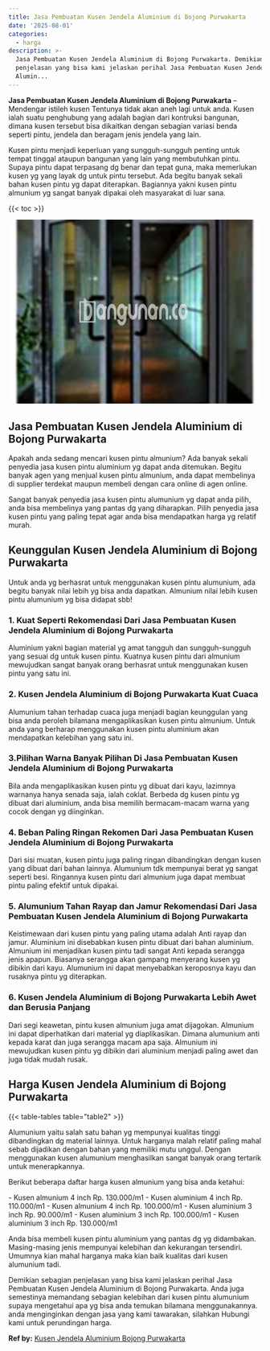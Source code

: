 ```yaml
---
title: Jasa Pembuatan Kusen Jendela Aluminium di Bojong Purwakarta
date: '2025-08-01'
categories:
  - harga
description: >-
  Jasa Pembuatan Kusen Jendela Aluminium di Bojong Purwakarta. Demikian sebagian
  penjelasan yang bisa kami jelaskan perihal Jasa Pembuatan Kusen Jendela
  Alumin...
---
```


**Jasa Pembuatan Kusen Jendela Aluminium di Bojong Purwakarta** – Mendengar istileh kusen Tentunya tidak akan aneh lagi untuk anda. Kusen ialah suatu penghubung yang adalah bagian dari kontruksi bangunan, dimana kusen tersebut bisa dikaitkan dengan sebagian variasi benda seperti pintu, jendela dan beragam jenis jendela yang lain.

Kusen pintu menjadi keperluan yang sungguh-sungguh penting untuk tempat tinggal ataupun bangunan yang lain yang membutuhkan pintu. Supaya pintu dapat terpasang dg benar dan tepat guna, maka memerlukan kusen yg yang layak dg untuk pintu tersebut. Ada begitu banyak sekali bahan kusen pintu yg dapat diterapkan. Bagiannya yakni kusen pintu almunium yg sangat banyak dipakai oleh masyarakat di luar sana.

{{< toc >}}

![Jasa Pembuatan Kusen Jendela Aluminium di Bojong Purwakarta](/images/harga-kusen-jendela-alumunium-09.png)

## Jasa Pembuatan Kusen Jendela Aluminium di Bojong Purwakarta

Apakah anda sedang mencari kusen pintu almunium? Ada banyak sekali penyedia jasa kusen pintu aluminium yg dapat anda ditemukan. Begitu banyak agen yang menjual kusen pintu almunium, anda dapat membelinya di supplier terdekat maupun membeli dengan cara online di agen online.

Sangat banyak penyedia jasa kusen pintu alumunium yg dapat anda pilih, anda bisa membelinya yang pantas dg yang diharapkan. Pilih penyedia jasa kusen pintu yang paling tepat agar anda bisa mendapatkan harga yg relatif murah.

## Keunggulan Kusen Jendela Aluminium di Bojong Purwakarta

Untuk anda yg berhasrat untuk menggunakan kusen pintu alumunium, ada begitu banyak nilai lebih yg bisa anda dapatkan. Almunium nilai lebih kusen pintu alumunium yg bisa didapat sbb!

### 1\. Kuat Seperti Rekomendasi Dari Jasa Pembuatan Kusen Jendela Aluminium di Bojong Purwakarta

Aluminium yakni bagian material yg amat tangguh dan sungguh-sungguh yang sesuai dg untuk kusen pintu. Kuatnya kusen pintu dari almunium mewujudkan sangat banyak orang berhasrat untuk menggunakan kusen pintu yang satu ini.

### 2\. Kusen Jendela Aluminium di Bojong Purwakarta Kuat Cuaca

Alumunium tahan terhadap cuaca juga menjadi bagian keunggulan yang bisa anda peroleh bilamana mengaplikasikan kusen pintu almunium. Untuk anda yang berharap menggunakan kusen pintu aluminium akan mendapatkan kelebihan yang satu ini.

### 3.Pilihan Warna Banyak Pilihan Di Jasa Pembuatan Kusen Jendela Aluminium di Bojong Purwakarta

Bila anda mengaplikasikan kusen pintu yg dibuat dari kayu, lazimnya warnanya hanya senada saja, ialah coklat. Berbeda dg kusen pintu yg dibuat dari aluminium, anda bisa memilih bermacam-macam warna yang cocok dengan yg diinginkan.

### 4\. Beban Paling Ringan Rekomen Dari Jasa Pembuatan Kusen Jendela Aluminium di Bojong Purwakarta

Dari sisi muatan, kusen pintu juga paling ringan dibandingkan dengan kusen yang dibuat dari bahan lainnya. Alumunium tdk mempunyai berat yg sangat seperti besi. Ringannya kusen pintu dari almunium juga dapat membuat pintu paling efektif untuk dipakai.

### 5\. Alumunium Tahan Rayap dan Jamur Rekomendasi Dari Jasa Pembuatan Kusen Jendela Aluminium di Bojong Purwakarta

Keistimewaan dari kusen pintu yang paling utama adalah Anti rayap dan jamur. Aluminium ini disebabkan kusen pintu dibuat dari bahan aluminium. Almunium ini menjadikan kusen pintu tadi sangat Anti kepada serangga jenis apapun. Biasanya serangga akan gampang menyerang kusen yg dibikin dari kayu. Alumunium ini dapat menyebabkan keroposnya kayu dan rusaknya pintu yg diterapkan.

### 6\. Kusen Jendela Aluminium di Bojong Purwakarta Lebih Awet dan Berusia Panjang

Dari segi keawetan, pintu kusen almunium juga amat dijagokan. Almunium ini dapat diperhatikan dari material yg diaplikasikan. Dimana alumunium anti kepada karat dan juga serangga macam apa saja. Almunium ini mewujudkan kusen pintu yg dibikin dari aluminium menjadi paling awet dan juga tidak mudah rusak.

## Harga Kusen Jendela Aluminium di Bojong Purwakarta

{{< table-tables table="table2" >}}

Alumunium yaitu salah satu bahan yg mempunyai kualitas tinggi dibandingkan dg material lainnya. Untuk harganya malah relatif paling mahal sebab dijadikan dengan bahan yang memiliki mutu unggul. Dengan menggunakan kusen alumunium menghasilkan sangat banyak orang tertarik untuk menerapkannya.

Berikut beberapa daftar harga kusen almunium yang bisa anda ketahui:

\- Kusen almunium 4 inch Rp. 130.000/m1 - Kusen aluminium 4 inch Rp. 110.000/m1 - Kusen almunium 4 inch Rp. 100.000/m1 - Kusen aluminium 3 inch Rp. 90.000/m1 - Kusen aluminium 3 inch Rp. 100.000/m1 - Kusen aluminium 3 inch Rp. 130.000/m1

Anda bisa membeli kusen pintu aluminium yang pantas dg yg didambakan. Masing-masing jenis mempunyai kelebihan dan kekurangan tersendiri. Umumnya kian mahal harganya maka kian baik kualitas dari kusen alumunium tadi.

Demikian sebagian penjelasan yang bisa kami jelaskan perihal Jasa Pembuatan Kusen Jendela Aluminium di Bojong Purwakarta. Anda juga semestinya memandang sebagian kelebihan dari kusen pintu alumunium supaya mengetahui apa yg bisa anda temukan bilamana menggunakannya. anda menginginkan dengan jasa yang kami tawarakan, silahkan Hubungi kami untuk perundingan harga.

**Ref by:** [Kusen Jendela Aluminium Bojong Purwakarta](https://id.wikipedia.org/wiki/Kusen)
